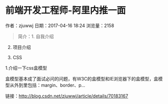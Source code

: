 # 前端开发工程师-阿里内推一面
作者：zjuwwj
日期：2017-04-16 18:24
浏览量：2158
> 简介：1. 自我介绍

2. 项目介绍

3. CSS

1.介绍一下css盒模型

盒模型基本成了面试必问的问题，有W3C的盒模型和IE浏览器下的盒模型，盒模型从外到里包括：margin、border、p...

 链接：http://blog.csdn.net/zjuwwj/article/details/70183167
